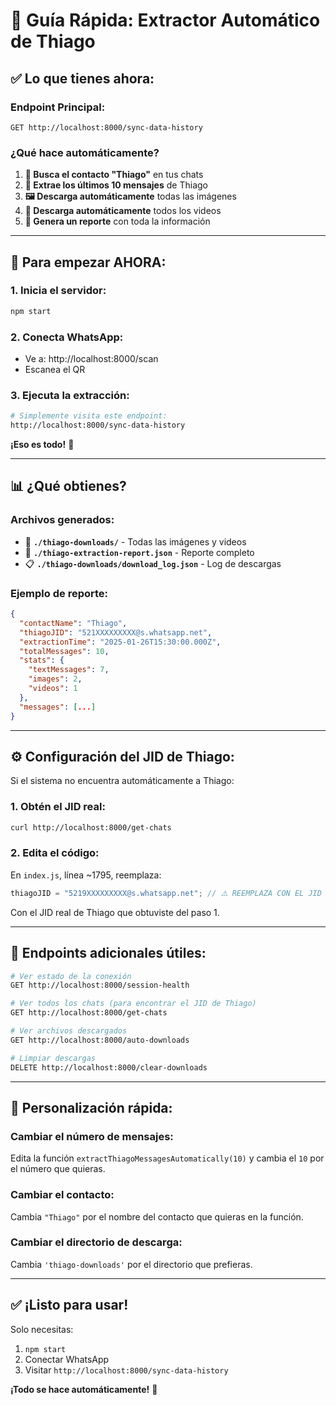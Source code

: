 # 🚀 Guía Rápida: Extractor Automático de Thiago

## ✅ Lo que tienes ahora:

### **Endpoint Principal:**
```
GET http://localhost:8000/sync-data-history
```

### **¿Qué hace automáticamente?**
1. **🎯 Busca el contacto "Thiago"** en tus chats
2. **📱 Extrae los últimos 10 mensajes** de Thiago
3. **🖼️ Descarga automáticamente** todas las imágenes
4. **🎥 Descarga automáticamente** todos los videos
5. **📄 Genera un reporte** con toda la información

---

## 🚀 **Para empezar AHORA:**

### 1. **Inicia el servidor:**
```bash
npm start
```

### 2. **Conecta WhatsApp:**
- Ve a: http://localhost:8000/scan
- Escanea el QR

### 3. **Ejecuta la extracción:**
```bash
# Simplemente visita este endpoint:
http://localhost:8000/sync-data-history
```

**¡Eso es todo!** 🎉

---

## 📊 **¿Qué obtienes?**

### **Archivos generados:**
- 📁 **`./thiago-downloads/`** - Todas las imágenes y videos
- 📄 **`./thiago-extraction-report.json`** - Reporte completo
- 📋 **`./thiago-downloads/download_log.json`** - Log de descargas

### **Ejemplo de reporte:**
```json
{
  "contactName": "Thiago",
  "thiagoJID": "521XXXXXXXXX@s.whatsapp.net",
  "extractionTime": "2025-01-26T15:30:00.000Z",
  "totalMessages": 10,
  "stats": {
    "textMessages": 7,
    "images": 2,
    "videos": 1
  },
  "messages": [...]
}
```

---

## ⚙️ **Configuración del JID de Thiago:**

Si el sistema no encuentra automáticamente a Thiago:

### 1. **Obtén el JID real:**
```bash
curl http://localhost:8000/get-chats
```

### 2. **Edita el código:**
En `index.js`, línea ~1795, reemplaza:
```javascript
thiagoJID = "5219XXXXXXXXX@s.whatsapp.net"; // ⚠️ REEMPLAZA CON EL JID REAL
```

Con el JID real de Thiago que obtuviste del paso 1.

---

## 🔧 **Endpoints adicionales útiles:**

```bash
# Ver estado de la conexión
GET http://localhost:8000/session-health

# Ver todos los chats (para encontrar el JID de Thiago)
GET http://localhost:8000/get-chats

# Ver archivos descargados
GET http://localhost:8000/auto-downloads

# Limpiar descargas
DELETE http://localhost:8000/clear-downloads
```

---

## 🎯 **Personalización rápida:**

### **Cambiar el número de mensajes:**
Edita la función `extractThiagoMessagesAutomatically(10)` y cambia el `10` por el número que quieras.

### **Cambiar el contacto:**
Cambia `"Thiago"` por el nombre del contacto que quieras en la función.

### **Cambiar el directorio de descarga:**
Cambia `'thiago-downloads'` por el directorio que prefieras.

---

## ✅ **¡Listo para usar!**

Solo necesitas:
1. `npm start`
2. Conectar WhatsApp
3. Visitar `http://localhost:8000/sync-data-history`

**¡Todo se hace automáticamente!** 🚀
